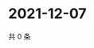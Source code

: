 # 2021-12-07

共 0 条

<!-- BEGIN WEIBO -->
<!-- 最后更新时间 Tue Dec 07 2021 02:00:53 GMT+0800 (China Standard Time) -->

<!-- END WEIBO -->
